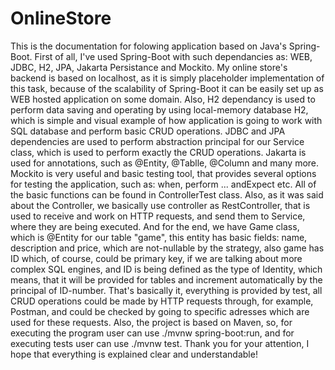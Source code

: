 # OnlineStore
This is the documentation for folowing application based on Java's Spring-Boot.
First of all, I've used Spring-Boot with such dependancies as: WEB, JDBC, H2, JPA, Jakarta Persistance and Mockito.
My online store's backend is based on localhost, as it is simply placeholder implementation of this task, because of the scalability of Spring-Boot it can be easily set up as WEB hosted application on some domain. Also, H2 dependancy is used to perform data saving and operating by using local-memory database H2, which is simple and visual example of how application is going to work with SQL database and perform basic CRUD operations. JDBC and JPA dependencies are used to perform abstraction principal for our Service class, which is used to perform exactly the CRUD operations. Jakarta is used for annotations, such as @Entity, @Tablle, @Column and many more. Mockito is very useful and basic testing tool, that provides several options for testing the application, such as: when, perform ... andExpect etc. All of the basic functions can be found in ControllerTest class. Also, as it was said about the Controller, we basically use controller as RestController, that is used to receive and work on HTTP requests, and send them to Service, where they are being executed. And for the end, we have Game class, which is @Entity for our table "game", this entity has basic fields: name, description and price, which are not-nullable by the strategy, also game has ID which, of course, could be primary key, if we are talking about more complex SQL engines, and ID is being defined as the type of Identity, which means, that it will be provided for tables and increment automatically by the principal of ID-number. 
That's basically it, everything is provided by test, all CRUD operations could be made by HTTP requests through, for example, Postman, and could be checked by going to specific adresses which are used for these requests. Also, the project is based on Maven, so, for executing the program user can use ./mvnw spring-boot:run, and for executing tests user can use ./mvnw test. Thank you for your attention, I hope that everything is explained clear and understandable!
